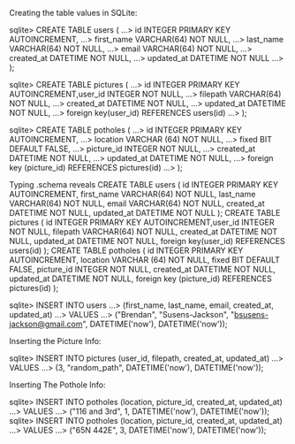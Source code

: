 <!-- ## Show the terminal output here.  -->
Creating the table values in SQLite:

sqlite> CREATE TABLE users (
   ...> id INTEGER PRIMARY KEY AUTOINCREMENT,
   ...> first_name VARCHAR(64) NOT NULL,
   ...> last_name VARCHAR(64) NOT NULL,
   ...> email VARCHAR(64) NOT NULL,
   ...> created_at DATETIME NOT NULL,
   ...> updated_at DATETIME NOT NULL
   ...> );

sqlite> CREATE TABLE pictures (
   ...> id INTEGER PRIMARY KEY AUTOINCREMENT,user_id INTEGER NOT NULL,
   ...> filepath VARCHAR(64) NOT NULL,
   ...> created_at DATETIME NOT NULL,
   ...> updated_at DATETIME NOT NULL,
   ...> foreign key(user_id) REFERENCES users(id)
   ...> );

sqlite> CREATE TABLE potholes (
	 ...> id INTEGER PRIMARY KEY AUTOINCREMENT, 
	 ...> location VARCHAR (64) NOT NULL,
	 ...> fixed BIT DEFAULT FALSE, 
	 ...> picture_id INTEGER NOT NULL,
	 ...> created_at DATETIME NOT NULL,
	 ...> updated_at DATETIME NOT NULL,
	 ...> foreign key (picture_id) REFERENCES pictures(id)
	 ...> );

Typing .schema reveals
    CREATE TABLE users (
id INTEGER PRIMARY KEY AUTOINCREMENT,
first_name VARCHAR(64) NOT NULL,
last_name VARCHAR(64) NOT NULL,
email VARCHAR(64) NOT NULL,
created_at DATETIME NOT NULL,
updated_at DATETIME NOT NULL
);
CREATE TABLE pictures (
id INTEGER PRIMARY KEY AUTOINCREMENT,user_id INTEGER NOT NULL,
filepath VARCHAR(64) NOT NULL,
created_at DATETIME NOT NULL,
updated_at DATETIME NOT NULL,
foreign key(user_id) REFERENCES users(id)
);
CREATE TABLE potholes (
id INTEGER PRIMARY KEY AUTOINCREMENT,
location VARCHAR (64) NOT NULL,
fixed BIT DEFAULT FALSE,
picture_id INTEGER NOT NULL,
created_at DATETIME NOT NULL,
updated_at DATETIME NOT NULL,
foreign key (picture_id) REFERENCES pictures(id)
);

sqlite> INSERT INTO users
   ...> (first_name, last_name, email, created_at, updated_at)
   ...> VALUES
   ...> ("Brendan", "Susens-Jackson", "bsusens-jackson@gmail.com", DATETIME('now'), DATETIME('now'));

Inserting the Picture Info:

sqlite> INSERT INTO pictures (user_id, filepath, created_at, updated_at)
   ...> VALUES
   ...> (3, "random_path", DATETIME('now'), DATETIME('now'));

Inserting The Pothole Info:

sqlite> INSERT INTO potholes (location, picture_id, created_at, updated_at)
   ...> VALUES
   ...> ("116 and 3rd", 1, DATETIME('now'), DATETIME('now'));
sqlite> INSERT INTO potholes (location, picture_id, created_at, updated_at)
   ...> VALUES
   ...> ("65N 442E", 3, DATETIME('now'), DATETIME('now'));
